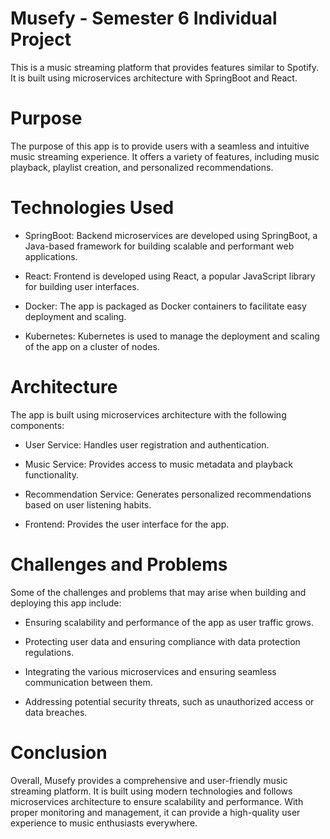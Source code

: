 # Musefy - Semester 6 Individual Project
This is a music streaming platform that provides features similar to Spotify. It is built using microservices architecture with SpringBoot and React.

# Purpose
The purpose of this app is to provide users with a seamless and intuitive music streaming experience. It offers a variety of features, including music playback, playlist creation, and personalized recommendations.

# Technologies Used
- SpringBoot: Backend microservices are developed using SpringBoot, a Java-based framework for building scalable and performant web applications.

- React: Frontend is developed using React, a popular JavaScript library for building user interfaces.

- Docker: The app is packaged as Docker containers to facilitate easy deployment and scaling.

- Kubernetes: Kubernetes is used to manage the deployment and scaling of the app on a cluster of nodes.

# Architecture
The app is built using microservices architecture with the following components:

- User Service: Handles user registration and authentication.

- Music Service: Provides access to music metadata and playback functionality.

- Recommendation Service: Generates personalized recommendations based on user listening habits.

- Frontend: Provides the user interface for the app.

# Challenges and Problems
Some of the challenges and problems that may arise when building and deploying this app include:

- Ensuring scalability and performance of the app as user traffic grows.

- Protecting user data and ensuring compliance with data protection regulations.

- Integrating the various microservices and ensuring seamless communication between them.

- Addressing potential security threats, such as unauthorized access or data breaches.

# Conclusion
Overall, Musefy provides a comprehensive and user-friendly music streaming platform. It is built using modern technologies and follows microservices architecture to ensure scalability and performance. With proper monitoring and management, it can provide a high-quality user experience to music enthusiasts everywhere.
